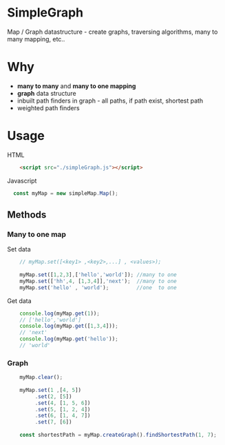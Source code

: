 # SimpleGraph
Map / Graph datastructure - create graphs, traversing algorithms, many to many mapping, etc..

# Why
- **many to many** and **many to one mapping**
- **graph** data structure 
- inbuilt path finders in graph - all paths, if path exist, shortest path
- weighted path finders

# Usage 
HTML
```html
    <script src="./simpleGraph.js"></script>
```  
Javascript  
```javascript
  const myMap = new simpleMap.Map();
```

## Methods

### Many to one map

Set data
```javascript
    // myMap.set([<key1> ,<key2>,...] , <values>);
    
    myMap.set([1,2,3],['hello','world']); //many to one
    myMap.set(['hh',4, [1,3,4]],'next');  //many to one
    myMap.set('hello' , 'world');         //one  to one
```
Get data   

```javascript
    console.log(myMap.get(1));
    // ['hello','world']
    console.log(myMap.get([1,3,4]));
    // 'next'
    console.log(myMap.get('hello'));
    // 'world'
```

### Graph

```javascript
    myMap.clear();
    
    myMap.set(1 ,[4, 5])
         .set(2, [5])
         .set(4, [1, 5, 6])
         .set(5, [1, 2, 4])
         .set(6, [1, 4, 7])
         .set(7, [6])
    
    const shortestPath = myMap.createGraph().findShortestPath(1, 7);
```
